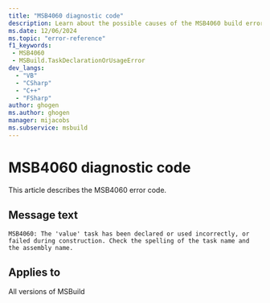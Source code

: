 ```yaml
---
title: "MSB4060 diagnostic code"
description: Learn about the possible causes of the MSB4060 build error, and get troubleshooting tips.
ms.date: 12/06/2024
ms.topic: "error-reference"
f1_keywords:
 - MSB4060
 - MSBuild.TaskDeclarationOrUsageError
dev_langs:
  - "VB"
  - "CSharp"
  - "C++"
  - "FSharp"
author: ghogen
ms.author: ghogen
manager: mijacobs
ms.subservice: msbuild
---
```


# MSB4060 diagnostic code

<!-- :::ErrorDefinitionDescription::: -->
<!-- :::editable-content name="introDescription"::: -->
This article describes the MSB4060 error code.
<!-- :::editable-content-end::: -->

## Message text

`MSB4060: The 'value' task has been declared or used incorrectly, or failed during construction. Check the spelling of the task name and the assembly name.`

<!-- :::editable-content name="postOutputDescription"::: -->
<!--
{StrBegin="MSB4060: "}
-->
<!-- :::editable-content-end::: -->
<!-- :::ErrorDefinitionDescription-end::: -->

## Applies to

All versions of MSBuild
